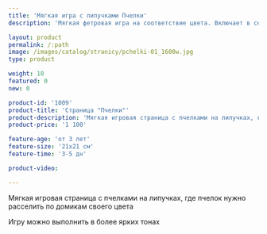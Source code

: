 ```yaml
---
title: 'Мягкая игра с липучками Пчелки'
description: 'Мягкая фетровая игра на соответствие цвета. Включает в себя 7 пчелок на липучках и игровую страницу с сотами-домиками'

layout: product
permalink: /:path
image: /images/catalog/stranicy/pchelki-01_1600w.jpg
type: product

weight: 10
featured: 0
new: 0

product-id: '1009'
product-title: 'Страница "Пчелки"'
product-description: 'Мягкая игровая страница с пчелками на липучках, где пчелок нужно расселить по домикам своего цвета<br /><br />Игру можно выполнить в более ярких тонах'
product-price: '1 100'

feature-age: 'от 3 лет'
feature-size: '21х21 см'
feature-time: '3-5 дн'

product-video: 

---
```

Мягкая игровая страница с пчелками на липучках, где пчелок нужно расселить по домикам своего цвета

Игру можно выполнить в более ярких тонах